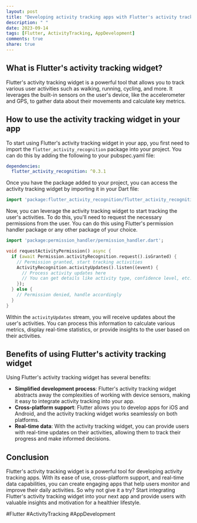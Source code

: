 ```yaml
---
layout: post
title: "Developing activity tracking apps with Flutter's activity tracking widget"
description: " "
date: 2023-09-14
tags: [Flutter, ActivityTracking, AppDevelopment]
comments: true
share: true
---
```


## What is Flutter's activity tracking widget?

Flutter's activity tracking widget is a powerful tool that allows you to track various user activities such as walking, running, cycling, and more. It leverages the built-in sensors on the user's device, like the accelerometer and GPS, to gather data about their movements and calculate key metrics. 

## How to use the activity tracking widget in your app

To start using Flutter's activity tracking widget in your app, you first need to import the `flutter_activity_recognition` package into your project. You can do this by adding the following to your pubspec.yaml file:

```yaml
dependencies:
  flutter_activity_recognition: ^0.3.1
```

Once you have the package added to your project, you can access the activity tracking widget by importing it in your Dart file:

```dart
import 'package:flutter_activity_recognition/flutter_activity_recognition.dart';
```

Now, you can leverage the activity tracking widget to start tracking the user's activities. To do this, you'll need to request the necessary permissions from the user. You can do this using Flutter's permission handler package or any other package of your choice.

```dart
import 'package:permission_handler/permission_handler.dart';

void requestActivityPermission() async {
  if (await Permission.activityRecognition.request().isGranted) {
    // Permission granted, start tracking activities
    ActivityRecognition.activityUpdates().listen((event) {
      // Process activity updates here
      // You can get details like activity type, confidence level, etc.
    });
  } else {
    // Permission denied, handle accordingly
  }
}
```

Within the `activityUpdates` stream, you will receive updates about the user's activities. You can process this information to calculate various metrics, display real-time statistics, or provide insights to the user based on their activities.

## Benefits of using Flutter's activity tracking widget

Using Flutter's activity tracking widget has several benefits:

- **Simplified development process**: Flutter's activity tracking widget abstracts away the complexities of working with device sensors, making it easy to integrate activity tracking into your app.
- **Cross-platform support**: Flutter allows you to develop apps for iOS and Android, and the activity tracking widget works seamlessly on both platforms.
- **Real-time data**: With the activity tracking widget, you can provide users with real-time updates on their activities, allowing them to track their progress and make informed decisions.

## Conclusion

Flutter's activity tracking widget is a powerful tool for developing activity tracking apps. With its ease of use, cross-platform support, and real-time data capabilities, you can create engaging apps that help users monitor and improve their daily activities. So why not give it a try? Start integrating Flutter's activity tracking widget into your next app and provide users with valuable insights and motivation for a healthier lifestyle.

\#Flutter #ActivityTracking #AppDevelopment